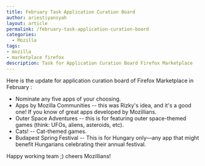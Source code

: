 ```yaml
---
title: February Task Application Curation Board 
author: ariestiyansyah
layout: article
permalink: /february-task-application-curation-board
categories:
  - Mozilla
tags:
- mozilla
- marketplace firefox
description: Task for Application Curation Board Firefox Marketplace
---
```


Here is the update for application curation board of Firefox Marketplace in February :

- Nominate any five apps of your choosing.
- Apps by Mozilla Communities -- this was Rizky's idea, and it's a good one! If you know of great apps developed by Mozillians.
- Outer Space Adventures -- this is for featuring outer space-themed games (think: UFOs, aliens, asteroids, etc). 
- Cats! -- Cat-themed games.
- Budapest Spring Festival -- This is for Hungary only—any app that might benefit Hungarians celebrating their annual festival.


Happy working team ;) cheers Mozillians!

